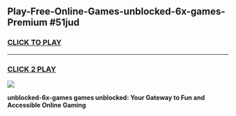 
## Play-Free-Online-Games-unblocked-6x-games-Premium #51jud
<h3>
<a href="https://premium.freeplayer.one?title=unblocked-6x-games&ref=8M">CLICK TO PLAY</a></h3>
<hr>

<h3>
<a href="https://premium.freeplayer.one?title=unblocked-6x-games&ref=8M">CLICK 2 PLAY</a>
  
</h3>

<a href="https://premium.freeplayer.one?title=unblocked-6x-games&ref=8M"><img src="https://clearcache.store/games.png"></a>


**unblocked-6x-games games unblocked: Your Gateway to Fun and Accessible Online Gaming**
